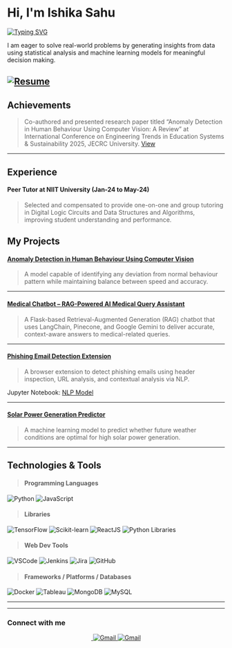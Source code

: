 # Hi, I'm Ishika Sahu

[![Typing SVG](https://readme-typing-svg.herokuapp.com?size=20&duration=3000&color=FFFFFF&lines=Interested%20in:;AI%20Engineering...;Data+Science+%7C+ML...;Analysis+%7c+Statistics)](https://git.io/typing-svg)


I am eager to solve real-world problems by generating insights from data using statistical analysis and machine learning models for meaningful decision making. 

[![Resume](https://img.shields.io/badge/Resume-View-blue?logo=resume)](https://drive.google.com/file/d/1H7LbbTNYnZ8ZxavM2MMUE9Dm238xOIQ3/view?usp=sharing)
---

## Achievements

> Co-authored and presented research paper titled “Anomaly Detection in Human Behaviour Using Computer Vision: A Review” at International Conference on Engineering Trends in Education Systems & Sustainability 2025, JECRC University.
> [View](https://drive.google.com/file/d/1FpE2P6Y0lcMM1n9RAfo1auju0bTAwzOS/view?usp=sharing)

---

## Experience 

#### Peer Tutor at NIIT University (Jan-24 to May-24)
> Selected and compensated to provide one-on-one and group tutoring in Digital Logic Circuits and Data Structures and Algorithms, improving student understanding and performance.

## My Projects

#### [**Anomaly Detection in Human Behaviour Using Computer Vision**](https://colab.research.google.com/drive/1JZookAGvND_-lqOw7-g_I9xD_jSp5icK?usp=sharing)
>  A model capable of identifying any deviation from normal behaviour pattern while maintaining balance between speed and accuracy.

---

#### [Medical Chatbot – RAG-Powered AI Medical Query Assistant](https://github.com/IshikaSahu441/Medical_Chatbot.git)
> A Flask-based Retrieval-Augmented Generation (RAG) chatbot that uses LangChain, Pinecone, and Google Gemini to deliver accurate, context-aware answers to medical-related queries.

---

#### [**Phishing Email Detection Extension**](https://github.com/yashrustagi2004/Kingfisher.git)
> A browser extension to detect phishing emails using header inspection, URL analysis, and contextual analysis via NLP.

 Jupyter Notebook: [NLP Model](https://colab.research.google.com/drive/1nbZ5-bnbRk9NsZTylJRUnHSwPXi3OBaG?usp=sharing)

---

#### [**Solar Power Generation Predictor**](https://github.com/IshikaSahu441/SKAI.git)
> A machine learning model to predict whether future weather conditions are optimal for high solar power generation.

---

## Technologies & Tools

> #### Programming Languages
![Python](https://img.shields.io/badge/Python-3776AB?logo=python&logoColor=white)
![JavaScript](https://img.shields.io/badge/JavaScript-F7DF1E?logo=javascript&logoColor=black)

> #### Libraries
![TensorFlow](https://img.shields.io/badge/TensorFlow-FF6F00?logo=tensorflow&logoColor=white)
![Scikit-learn](https://img.shields.io/badge/Scikit--learn-F7931E?logo=scikit-learn&logoColor=white)
![ReactJS](https://img.shields.io/badge/React-20232A?logo=react&logoColor=61DAFB)
![Python Libraries](https://img.shields.io/badge/NumPy%20%7C%20Pandas%20%7C%20Matplotlib-013220?logo=python&logoColor=white)

> #### Web Dev Tools
![VSCode](https://img.shields.io/badge/VSCode-007ACC?logo=visual-studio-code&logoColor=white)
![Jenkins](https://img.shields.io/badge/Jenkins-D24939?logo=jenkins&logoColor=white)
![Jira](https://img.shields.io/badge/Jira-0052CC?logo=jira&logoColor=white)
![GitHub](https://img.shields.io/badge/GitHub-181717?logo=github&logoColor=white)

> #### Frameworks / Platforms / Databases
![Docker](https://img.shields.io/badge/Docker-2496ED?logo=docker&logoColor=white)
![Tableau](https://img.shields.io/badge/Tableau-E97627?logo=tableau&logoColor=white)
![MongoDB](https://img.shields.io/badge/MongoDB-47A248?logo=mongodb&logoColor=white)
![MySQL](https://img.shields.io/badge/MySQL-4479A1?logo=mysql&logoColor=white)

---
---

### Connect with me 

<p align="center">
  <a href="https://www.linkedin.com/in/ishika-sahu-900a5924a" target="_blank">
    <img src="https://img.shields.io/badge/LinkedIn-blue?style=for-the-badge&logo=linkedin&logoColor=white" alt=""/>
  </a>
  <a href="mailto:ishika.sahu22@st.niituniversity.in" target="_blank">
    <img src="https://img.shields.io/badge/Gmail-red?style=for-the-badge&logo=gmail&logoColor=white" alt="Gmail"/>
  </a>
  <a href="mailto:ishusahu2946@gmail.com" target="_blank">
    <img src="https://img.shields.io/badge/Gmail-blue?style=for-the-badge&logo=gmail&logoColor=white" alt="Gmail"/>
  </a>
</p>
